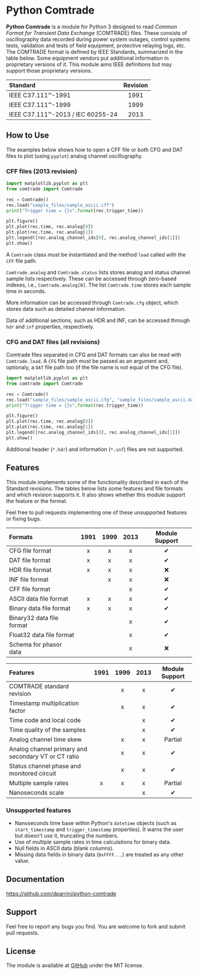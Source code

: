 # Python Comtrade

__Python Comtrade__ is a module for Python 3 designed to read _Common Format for Transient Data Exchange_ (COMTRADE) files. These consists of oscillography data recorded during power system outages, control systems tests, validation and tests of field equipment, protective relaying logs, etc. The COMTRADE format is defined by IEEE Standards, summarized in the table below. Some equipment vendors put additional information in proprietary versions of it. This module aims IEEE definitions but may support those proprietary versions.


| Standard                            | Revision |
|:------------------------------------|:--------:|
| IEEE C37.111™-1991                  |  1991    |
| IEEE C37.111™-1999                  |  1999    |
| IEEE C37.111™-2013 / IEC 60255-24   |  2013    |


## How to Use

The examples below shows how to open a CFF file or both CFG and DAT files to plot (using `pyplot`) analog channel oscillography.

### CFF files (2013 revision)

```py
import matplotlib.pyplot as plt
from comtrade import Comtrade

rec = Comtrade()
rec.load("sample_files/sample_ascii.cff")
print("Trigger time = {}s".format(rec.trigger_time))

plt.figure()
plt.plot(rec.time, rec.analog[0])
plt.plot(rec.time, rec.analog[1])
plt.legend([rec.analog_channel_ids[0], rec.analog_channel_ids[1]])
plt.show()
```

A `Comtrade` class must be instantiated and the method `load` called with the `CFF` file path.

`Comtrade.analog` and `Comtrade.status` lists stores analog and status channel sample lists respectively. These can be accessed through zero-based indexes, i.e., `Comtrade.analog[0]`. The list `Comtrade.time` stores each sample time in seconds.

More information can be accessed through `Comtrade.cfg` object, which stores data such as detailed channel information.

Data of additional sections, such as HDR and INF, can be accessed through `hdr` and `inf` properties, respectively.


### CFG and DAT files (all revisions)

Comtrade files separated in CFG and DAT formats can also be read with `Comtrade.load`. A `CFG` file path must be passed as an argument and, optionaly, a `DAT` file path too (if the file name is not equal of the CFG file).

```py
import matplotlib.pyplot as plt
from comtrade import Comtrade

rec = Comtrade()
rec.load("sample_files/sample_ascii.cfg", "sample_files/sample_ascii.dat")
print("Trigger time = {}s".format(rec.trigger_time))

plt.figure()
plt.plot(rec.time, rec.analog[0])
plt.plot(rec.time, rec.analog[1])
plt.legend([rec.analog_channel_ids[0], rec.analog_channel_ids[1]])
plt.show()
```

Additional header (`*.hdr`) and information (`*.inf`) files are not supported.


## Features

This module implements some of the functionality described in each of the Standard revisions. The tables below lists some features and file formats and which revision supports it. It also shows whether this module support the feature or the format.

Feel free to pull requests implementing one of these unsupported features or fixing bugs.

| Formats                                               | 1991 |  1999 | 2013 | Module Support  |
|:------------------------------------------------------|:----:|:-----:|:----:|:---------------:|
| CFG file format                                       | x    | x     | x    | ✔              |
| DAT file format                                       | x    | x     | x    | ✔              |
| HDR file format                                       | x    | x     | x    | ❌              |
| INF file format                                       |      | x     | x    | ❌              |
| CFF file format                                       |      |       | x    | ✔              |
| ASCII data file format                                | x    | x     | x    | ✔              |
| Binary data file format                               | x    | x     | x    | ✔              |
| Binary32 data file format                             |      |       | x    | ✔              |
| Float32 data file format                              |      |       | x    | ✔              |
| Schema for phasor data                                |      |       | x    | ❌              |


| Features                                              | 1991 |  1999 | 2013 | Module Support  |
|:------------------------------------------------------|:----:|:-----:|:----:|:---------------:|
| COMTRADE standard revision                            |      | x     | x    | ✔              |
| Timestamp multiplication factor                       |      | x     | x    | ✔              |
| Time code and local code                              |      |       | x    | ✔              |
| Time quality of the samples                           |      |       | x    | ✔              |
| Analog channel time skew                              |      | x     | x    | Partial         |
| Analog channel primary and secondary VT or CT ratio   |      | x     | x    | ✔              |
| Status channel phase and monitored circuit            |      | x     | x    | ✔              |
| Multiple sample rates                                 | x    | x     | x    | Partial         |
| Nanoseconds scale                                     |      |       | x    | ✔              |


### Unsupported features

* Nanoseconds time base within Python's `datetime` objects (such as `start_timestamp` and `trigger_timestamp` properties). It warns the user but doesn't use it, truncating the numbers.
* Use of multiple sample rates in time calculations for binary data.
* Null fields in ASCII data (blank columns).
* Missing data fields in binary data (`0xFFFF...`) are treated as any other value.


## Documentation

https://github.com/dparrini/python-comtrade

## Support

Feel free to report any bugs you find. You are welcome to fork and submit pull requests.

## License

The module is available at [GitHub](https://github.com/dparrini/python-comtrade) under the MIT license.

